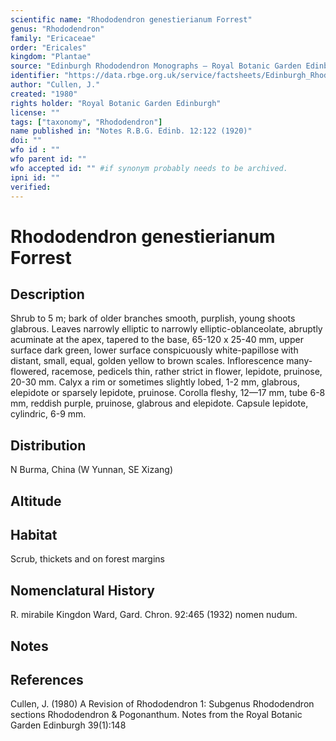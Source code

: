 ```yaml
---
scientific name: "Rhododendron genestierianum Forrest"
genus: "Rhododendron"
family: "Ericaceae"
order: "Ericales"
kingdom: "Plantae"
source: "Edinburgh Rhododendron Monographs – Royal Botanic Garden Edinburgh"
identifier: "https://data.rbge.org.uk/service/factsheets/Edinburgh_Rhododendron_Monographs.xhtml"
author: "Cullen, J."
created: "1980"
rights holder: "Royal Botanic Garden Edinburgh"
license: ""
tags: ["taxonomy", "Rhododendron"]
name published in: "Notes R.B.G. Edinb. 12:122 (1920)"
doi: ""
wfo id : ""
wfo parent id: ""
wfo accepted id: "" #if synonym probably needs to be archived.                      
ipni id: ""
verified:
---
```


                       

# Rhododendron genestierianum Forrest

## Description
Shrub to 5 m; bark of older branches smooth, purplish, young shoots glabrous. Leaves narrowly elliptic to narrowly elliptic-oblanceolate, abruptly acuminate at the apex, tapered to the base, 65-120 x 25-40 mm, upper surface dark green, lower surface conspicuously white-papillose with distant, small, equal, golden yellow to brown scales. Inflorescence many-flowered, racemose, pedicels thin, rather strict in flower, lepidote, pruinose, 20-30 mm. Calyx a rim or sometimes slightly lobed, 1-2 mm, glabrous, elepidote or sparsely lepidote, pruinose. Corolla fleshy, 12—17 mm, tube 6-8 mm, reddish purple, pruinose, glabrous and elepidote. Capsule lepidote, cylindric, 6-9 mm.

## Distribution
N Burma, China (W Yunnan, SE Xizang)

## Altitude


## Habitat
Scrub, thickets and on forest margins

## Nomenclatural History
R. mirabile Kingdon Ward, Gard. Chron. 92:465 (1932) nomen nudum.
                       
## Notes


## References

Cullen, J. (1980) A Revision of Rhododendron 1: Subgenus Rhododendron sections Rhododendron & Pogonanthum. Notes from the Royal Botanic Garden Edinburgh 39(1):148
